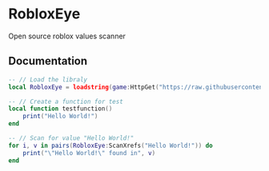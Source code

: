 # RobloxEye
Open source roblox values scanner
## Documentation
```lua
-- // Load the libraly
local RobloxEye = loadstring(game:HttpGet("https://raw.githubusercontent.com/GrblxHOfficial/RobloxEye/main/source.lua"))()

-- // Create a function for test
local function testfunction()
    print("Hello World!")  
end

-- // Scan for value "Hello World!"
for i, v in pairs(RobloxEye:ScanXrefs("Hello World!")) do
    print("\"Hello World!\" found in", v)
end
```
